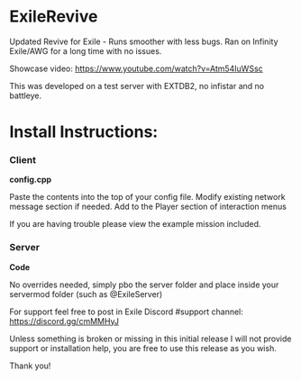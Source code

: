 # ExileRevive
Updated Revive for Exile - Runs smoother with less bugs. Ran on Infinity Exile/AWG for a long time with no issues.

Showcase video: https://www.youtube.com/watch?v=Atm54IuWSsc

This was developed on a test server with EXTDB2, no infistar and no battleye.


# Install Instructions:

### Client

**config.cpp**

Paste the contents into the top of your config file. Modify existing network message section if needed.
Add to the Player section of interaction menus

If you are having trouble please view the example mission included.

### Server

**Code**

No overrides needed, simply pbo the server folder and place inside your servermod folder (such as @ExileServer)


For support feel free to post in Exile Discord #support channel: https://discord.gg/cmMMHyJ

Unless something is broken or missing in this initial release I will not provide support or installation help, you are free to use this release as you wish.

Thank you!
